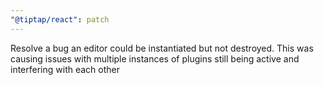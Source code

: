 ```yaml
---
"@tiptap/react": patch
---
```


Resolve a bug an editor could be instantiated but not destroyed. This was causing issues with multiple instances of plugins still being active and interfering with each other
